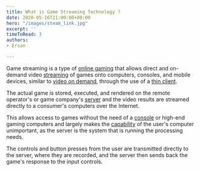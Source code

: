 ```yaml
---
title: What is Game Streaming Technology ?
date: 2020-05-16T21:00:00+00:00
hero: "/images/steam_link.jpg"
excerpt: ''
timeToRead: 3
authors:
- Ersan

---
```

Game streaming is a type of [online gaming](https://en.wikipedia.org/wiki/Online_game "Online game") that allows direct and on-demand video [streaming](https://en.wikipedia.org/wiki/Stream_(computing) "Stream (computing)") of games onto computers, consoles, and mobile devices, similar to [video on demand](https://en.wikipedia.org/wiki/Video_on_demand "Video on demand"), through the use of a [thin client](https://en.wikipedia.org/wiki/Thin_client "Thin client"). 

The actual game is stored, executed, and rendered on the remote operator's or game company's [server](https://en.wikipedia.org/wiki/Server_(computing) "Server (computing)") and the video results are streamed directly to a consumer's computers over the Internet. 

This allows access to games without the need of a [console](https://en.wikipedia.org/wiki/Video_game_console "Video game console") or high-end gaming computers and largely makes the [capability](https://en.wikipedia.org/wiki/Instructions_per_second "Instructions per second") of the user's computer unimportant, as the server is the system that is running the processing needs. 

The controls and button presses from the user are transmitted directly to the server, where they are recorded, and the server then sends back the game's response to the input controls.